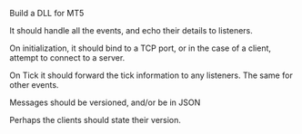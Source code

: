 Build a DLL for MT5

It should handle all the events, and echo their details to listeners.

On initialization, it should bind to a TCP port, or in the case of a client, attempt to connect to a server.

On Tick it should forward the tick information to any listeners. The same for other events.


Messages should be versioned, and/or be in JSON

Perhaps the clients should state their version.
